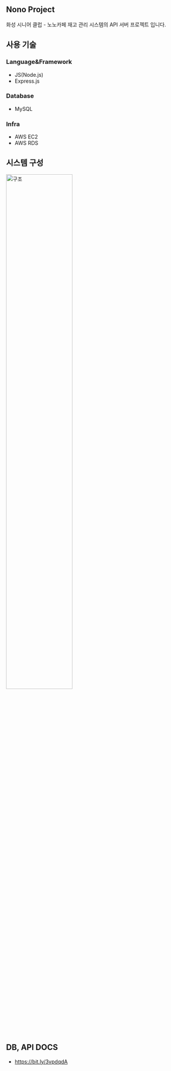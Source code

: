 ## Nono Project  
화성 시니어 클럽 - 노노카페 재고 관리 시스템의 API 서버 프로젝트 입니다.  


## 사용 기술
### Language&Framework
* JS(Node.js)
* Express.js


### Database
* MySQL


### Infra
* AWS EC2
* AWS RDS


## 시스템 구성
<img width="60%" alt="구조" src="https://user-images.githubusercontent.com/81221429/163660319-72dfaca7-7b2b-45c7-84e2-067d9ca7afac.png">


## DB, API DOCS
* https://bit.ly/3vpdqdA
